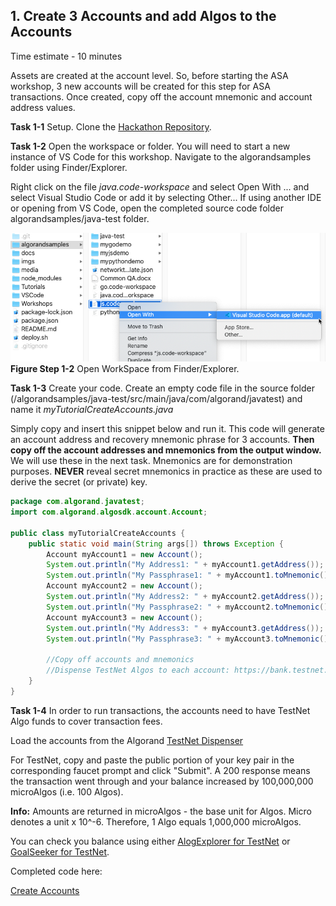 ## 1. Create 3 Accounts and add Algos to the Accounts

Time estimate - 10 minutes

Assets are created at the account level. So, before starting the ASA workshop, 3 new accounts will be created for this step for ASA transactions. Once created, copy off the account mnemonic and account address values.

**Task 1-1** Setup. Clone the [Hackathon Repository](https://github.com/algorand-devrel/hackathon).

**Task 1-2** Open the workspace or folder. You will need to start a new instance of VS Code for this workshop. Navigate to the algorandsamples folder using Finder/Explorer. 

Right click on the file _java.code-workspace_ and select Open With ... and select Visual Studio Code or add it by selecting Other... If using another IDE or opening from VS Code, open the completed source code folder  algorandsamples/java-test folder. 

![Figure Step 1-2 Open WorkSpace from Finder/Explorer](/imgs/TutorialASA-03.png)
**Figure Step 1-2** Open WorkSpace from Finder/Explorer.

**Task 1-3** Create your code. Create an empty code file in the source folder (/algorandsamples/java-test/src/main/java/com/algorand/javatest) and name it  _myTutorialCreateAccounts.java_

Simply copy and insert this snippet below and run it. This code will generate an account address and recovery mnemonic phrase for 3 accounts. **Then copy off the account addresses and mnemonics from the output window.** We will use these in the next task. Mnemonics are for demonstration purposes. **NEVER** reveal secret mnemonics in practice as these are used to derive the secret (or private) key.

```java
package com.algorand.javatest;
import com.algorand.algosdk.account.Account;

public class myTutorialCreateAccounts {
    public static void main(String args[]) throws Exception {
        Account myAccount1 = new Account();
        System.out.println("My Address1: " + myAccount1.getAddress());
        System.out.println("My Passphrase1: " + myAccount1.toMnemonic());
        Account myAccount2 = new Account();
        System.out.println("My Address2: " + myAccount2.getAddress());
        System.out.println("My Passphrase2: " + myAccount2.toMnemonic());
        Account myAccount3 = new Account();
        System.out.println("My Address3: " + myAccount3.getAddress());
        System.out.println("My Passphrase3: " + myAccount3.toMnemonic());

        //Copy off accounts and mnemonics    
        //Dispense TestNet Algos to each account: https://bank.testnet.algorand.network/
    }
}
```
**Task 1-4** 
In order to run transactions, the accounts need to have TestNet Algo funds to cover transaction fees. 

Load the accounts from the Algorand [TestNet Dispenser](https://bank.testnet.algorand.network/) 

For TestNet, copy and paste the public portion of your key pair in the corresponding faucet prompt and click "Submit". A 200 response means the transaction went through and your balance increased by 100,000,000 microAlgos (i.e. 100 Algos).

**Info:** Amounts are returned in microAlgos - the base unit for Algos. Micro denotes a unit x 10^-6. Therefore, 1 Algo equals 1,000,000 microAlgos.

You can check you balance using either [AlogExplorer for TestNet](https://testnet.algoexplorer.io/)  or [GoalSeeker for TestNet](https://goalseeker.purestake.io/algorand/testnet).





Completed code here:

[Create Accounts](https://github.com/algorand-devrel/hackathon/blob/master/algorandsamples/java-test/src/main/java/com/algorand/javatest/TutorialCreateAccounts.java)